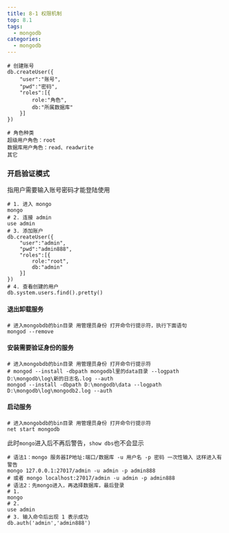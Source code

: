 ```yaml
---
title: 8-1 权限机制
top: 8.1
tags:
  - mongodb
categories:
  - mongodb
---
```


```shell
# 创建账号
db.createUser({
	"user":"账号",
	"pwd":"密码",
	"roles":[{
		role:"角色",
		db:"所属数据库"
	}]
})
```

```shell
# 角色种类
超级用户角色：root
数据库用户角色：read、readwrite
其它
```

### 开启验证模式

指用户需要输入账号密码才能登陆使用

```shell
# 1. 进入 mongo
mongo
# 2. 连接 admin
use admin
# 3. 添加账户
db.createUser({
	"user":"admin",  
	"pwd":"admin888",
	"roles":[{
		role:"root",
		db:"admin"
	}]
})
# 4. 查看创建的用户
db.system.users.find().pretty()
```

#### 退出卸载服务

```shell
# 进入mongobdb的bin目录 用管理员身份 打开命令行提示符，执行下面语句
mongod --remove
```

<h4>安装需要验证身份的服务</h4>

```shell
# 进入mongobdb的bin目录 用管理员身份 打开命令行提示符
# mongod --install -dbpath mongodbl里的data目录 --logpath D:\mongodb\log\新的日志名.log --auth
mongod --install -dbpath D:\mongodb\data --logpath D:\mongodb\log\mongodb2.log --auth
```

<h4>启动服务</h4>

```shell
# 进入mongobdb的bin目录 用管理员身份 打开命令行提示符
net start mongodb
```

此时`mongo`进入后不再后警告，`show dbs`也不会显示

```shell
# 语法1：mongo 服务器IP地址:端口/数据库 -u 用户名 -p 密码 一次性输入 这样进入有警告
mongo 127.0.0.1:27017/admin -u admin -p admin888
# 或者 mongo localhost:27017/admin -u admin -p admin888
# 语法2：先mongo进入，再选择数据库，最后登录
# 1.
mongo 
# 2.
use admin
# 3. 输入命令后出现 1 表示成功
db.auth('admin','admin888')
```

